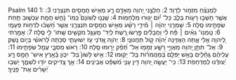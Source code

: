 Psalm 140
1: לַמְנַצֵּ֗חַ מִזְמ֥וֹר לְדָוִֽד׃
2: חַלְּצֵ֣נִי יְ֭הוָה מֵאָדָ֣ם רָ֑ע מֵאִ֖ישׁ חֲמָסִ֣ים תִּנְצְרֵֽנִי׃
3: אֲשֶׁ֤ר חָשְׁב֣וּ רָע֣וֹת בְּלֵ֑ב כָּל־ י֝֗וֹם יָג֥וּרוּ מִלְחָמֽוֹת׃
4: שָֽׁנֲנ֣וּ לְשׁוֹנָם֮ כְּֽמוֹ־ נָ֫חָ֥שׁ חֲמַ֥ת עַכְשׁ֑וּב תַּ֖חַת שְׂפָתֵ֣ימוֹ סֶֽלָה׃
5: שָׁמְרֵ֤נִי יְהוָ֨ה ׀ מִ֘ידֵ֤י רָשָׁ֗ע מֵאִ֣ישׁ חֲמָסִ֣ים תִּנְצְרֵ֑נִי אֲשֶׁ֥ר חָ֝שְׁב֗וּ לִדְח֥וֹת פְּעָמָֽי׃
6: טָֽמְנֽוּ־ גֵאִ֨ים ׀ פַּ֡ח לִ֗י וַחֲבָלִ֗ים פָּ֣רְשׂוּ רֶ֭שֶׁת לְיַד־ מַעְגָּ֑ל מֹקְשִׁ֖ים שָֽׁתוּ־ לִ֣י סֶֽלָה׃
7: אָמַ֣רְתִּי לַ֭יהוָה אֵ֣לִי אָ֑תָּה הַאֲזִ֥ינָה יְ֝הוָ֗ה ק֣וֹל תַּחֲנוּנָֽי׃
8: יְהֹוִ֣ה אֲ֭דֹנָי עֹ֣ז יְשׁוּעָתִ֑י סַכֹּ֥תָה לְ֝רֹאשִׁ֗י בְּי֣וֹם נָֽשֶׁק׃
9: אַל־ תִּתֵּ֣ן יְ֭הוָה מַאֲוַיֵּ֣י רָשָׁ֑ע זְמָמ֥וֹ אַל־ תָּ֝פֵ֗ק יָר֥וּמוּ סֶֽלָה׃
10: רֹ֥אשׁ מְסִבָּ֑י עֲמַ֖ל שְׂפָתֵ֣ימוֹ
11: עֲלֵיהֶ֗ם גֶּֽחָ֫לִ֥ים בָּאֵ֥שׁ יַפִּלֵ֑ם בְּ֝מַהֲמֹר֗וֹת בַּֽל־ יָקֽוּמוּ׃
12: אִ֥ישׁ לָשׁוֹן֮ בַּל־ יִכּ֪וֹן בָּ֫אָ֥רֶץ אִישׁ־ חָמָ֥ס רָ֑ע יְ֝צוּדֶ֗נּוּ לְמַדְחֵפֹֽת׃
13: כִּֽי־ יַעֲשֶׂ֣ה יְ֭הוָה דִּ֣ין עָנִ֑י מִ֝שְׁפַּ֗ט אֶבְיֹנִֽים׃
14: אַ֣ךְ צַ֭דִּיקִים יוֹד֣וּ לִשְׁמֶ֑ךָ יֵשְׁב֥וּ יְ֝שָׁרִ֗ים אֶת־ פָּנֶֽיךָ׃